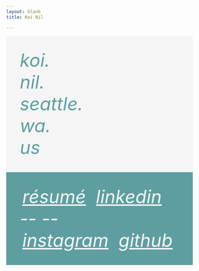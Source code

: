 ```yaml
---
layout: blank
title: Koi Nil

---
```


<style>

.card {
	width: 100%;
	display: flex;
	align-items: center;
	padding: .75em;
	box-sizing: border-box;
	font-size: 3.5em;
	font-style: italic;
}

#t1 {
	background: whitesmoke;
	color: cadetblue;
}

#t2 {
	background: cadetblue;
	color:whitesmoke;
}
#t2 a { color: whitesmoke; margin: auto 5pt; }

#nan ~ * { display: none; }

</style>

<div class="card" id="t1">
koi.<br>nil.<br>seattle.<br>wa.<br>us
</div>

<div class="card" id="t2">
	<div>
	<a href="" onclick="alert('please email me with your inquiry: koi at nil.seattle.wa.us')">résumé</a>
	<a href="https://www.linkedin.com/in/kpn/">linkedin</a><br>
	<span id="hr1">--</span> <span id="hr2">--</span> <br>
	<a href="https://instagram.com/koi.nil.seattle.wa.us">instagram</a>
	<a href="https://github.com/khoin">github</a>
	</div>
</div>

<div id="nan">&nbsp;
</div>

<script>
let ppp = "";
hr2.onclick = e => { ppp += (ppp & 0x20)? nan.id++ :  "1"; }
</script>


# Notebook

{% include nav.html %}

Welcome to my notebook! I created this when I was at the [University of Washington](uw). The first 12 articles were made there (2017-2019).

In 2024, I had some more time to revisit this notebook and turned the section above into a "link tree". I will soon resume writing, or adapt writings from other platforms that I've written over the past years.

To follow this notebook, subscribe to the RSS **Feed** -- linked at the bottom of the page. The RSS Feed is the only place where pages are sorted by their published date.

The nature of a notebook is that: it is personal and opinionated; it records what I encountered, researched, and thought. But a notebook is also a sketching ground for ideas, fantasies and fiction. I don't say which pages are which; I can't even claim to _know_ which pages are which.

Contact: <a href="mailto:koi@nil.seattle.wa.us">koi@nil.seattle.wa.us</a>

----

{% include footer.html %}